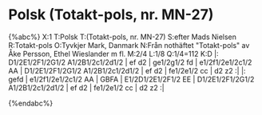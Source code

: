 # Polsk (Totakt-pols, nr. MN-27)

{%abc%}
X:1
T:Polsk
T:(Totakt-pols, nr. MN-27)
S:efter Mads Nielsen
R:Totakt-pols
O:Tyvkjer Mark, Danmark
N:Från nothäftet "Totakt-pols" av Åke Persson, Ethel Wieslander m fl.
M:2/4
L:1/8
Q:1/4=112
K:D
|: D1/2E1/2F1/2G1/2 A1/2B1/2c1/2d1/2 | ef d2 | ge1/2g1/2 fd | e1/2f1/2e1/2c1/2 AA | D1/2E1/2F1/2G1/2 A1/2B1/2c1/2d1/2 | ef d2 | fe1/2e1/2 cc | d2 z2 :|
|: gefd | e1/2f1/2e1/2c1/2 AA | GBFA | E1/2D1/2E1/2F1/2 EE | D1/2E1/2F1/2G1/2 A1/2B1/2c1/2d1/2 | ef d2 | fe1/2e1/2 cc | d2 z2 :|

{%endabc%}

